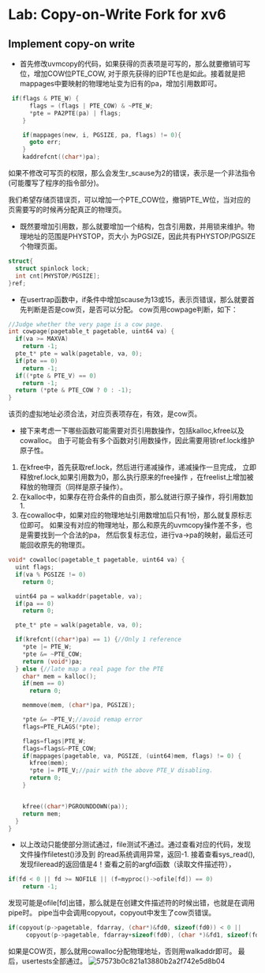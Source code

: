 # Lab: Copy-on-Write Fork for xv6
## Implement copy-on write
- 首先修改uvmcopy的代码，如果获得的页表项是可写的，那么就要撤销可写位，增加COW位PTE_COW,
对于原先获得的旧PTE也是如此。接着就是把mappages中要映射的物理地址变为旧有的pa，增加引用数即可。
```c
 if(flags & PTE_W) {
      flags = (flags | PTE_COW) & ~PTE_W;
      *pte = PA2PTE(pa) | flags;
    }

    if(mappages(new, i, PGSIZE, pa, flags) != 0){
      goto err;
    }
    kaddrefcnt((char*)pa);
```
如果不修改可写页的权限，那么会发生r_scause为2的错误，表示是一个非法指令(可能覆写了程序的指令部分)。

我们希望存储页错误页，可以增加一个PTE_COW位，撤销PTE_W位，当对应的页需要写的时候再分配真正的物理页。

- 既然要增加引用数，那么就要增加一个结构，包含引用数，并用锁来维护。物理地址的范围是PHYSTOP，页大小
为PGSIZE，因此共有PHYSTOP/PGSIZE个物理页面。
```c
struct{
  struct spinlock lock;
  int cnt[PHYSTOP/PGSIZE];
}ref;
```
- 在usertrap函数中，if条件中增加scause为13或15，表示页错误，那么就要首先判断是否是cow页，是否可以分配。
cow页用cowpage判断，如下：
```c
//Judge whether the very page is a cow page.
int cowpage(pagetable_t pagetable, uint64 va) {
  if(va >= MAXVA)
    return -1;
  pte_t* pte = walk(pagetable, va, 0);
  if(pte == 0)
    return -1;
  if((*pte & PTE_V) == 0)
    return -1;
  return (*pte & PTE_COW ? 0 : -1);
}
```
该页的虚拟地址必须合法，对应页表项存在，有效，是cow页。

- 接下来考虑一下哪些函数可能需要对页引用数操作，包括kalloc,kfree以及cowalloc。
由于可能会有多个函数对引用数操作，因此需要用锁ref.lock维护原子性。

1. 在kfree中，首先获取ref.lock，然后进行递减操作，递减操作一旦完成，
立即释放ref.lock,如果引用数为0，那么执行原来的free操作
，在freelist上增加被释放的物理页（同样是原子操作）。
2. 在kalloc中，如果存在符合条件的自由页，那么就进行原子操作，将引用数加1.
3. 在cowalloc中，如果对应的物理地址引用数增加后只有1份，那么就复原标志位即可。
如果没有对应的物理地址，那么和原先的uvmcopy操作差不多，也是需要找到一个合法的pa，
然后恢复标志位，进行va->pa的映射，最后还可能回收原先的物理页。
```c
void* cowalloc(pagetable_t pagetable, uint64 va) {
  uint flags;
  if(va % PGSIZE != 0)
    return 0;

  uint64 pa = walkaddr(pagetable, va);  
  if(pa == 0)
    return 0;

  pte_t* pte = walk(pagetable, va, 0); 

  if(krefcnt((char*)pa) == 1) {//Only 1 reference
    *pte |= PTE_W;
    *pte &= ~PTE_COW;
    return (void*)pa;
  } else {//late map a real page for the PTE
    char* mem = kalloc();
    if(mem == 0)
      return 0;

    memmove(mem, (char*)pa, PGSIZE);

    *pte &= ~PTE_V;//avoid remap error
    flags=PTE_FLAGS(*pte);

    flags=flags|PTE_W;
    flags=flags&~PTE_COW;
    if(mappages(pagetable, va, PGSIZE, (uint64)mem, flags) != 0) {
      kfree(mem);
      *pte |= PTE_V;//pair with the above PTE_V disabling.
      return 0;
    }


    kfree((char*)PGROUNDDOWN(pa));
    return mem;
  }
}
```
- 以上改动只能使部分测试通过，file测试不通过。通过查看对应的代码，发现文件操作filetest()涉及到
的read系统调用异常，返回-1.
接着查看sys_read(),发现fileread的返回值是4！查看之前的argfd函数（读取文件描述符），
```c
if(fd < 0 || fd >= NOFILE || (f=myproc()->ofile[fd]) == 0)
    return -1;
```
发现可能是ofile[fd]出错，那么就是在创建文件描述符的时候出错，也就是在调用pipe时。
pipe当中会调用copyout，copyout中发生了cow页错误。
```c
if(copyout(p->pagetable, fdarray, (char*)&fd0, sizeof(fd0)) < 0 ||
     copyout(p->pagetable, fdarray+sizeof(fd0), (char *)&fd1, sizeof(fd1)) < 0)
```
如果是COW页，那么就用cowalloc分配物理地址，否则用walkaddr即可。
最后，usertests全部通过。
![57573b0c821a13880b2a2f742e5d8b04](https://github.com/VictorHuu/XV6LabTJ/assets/103842499/13f9cefa-ece2-4f3c-8285-2534a308e9ce)
